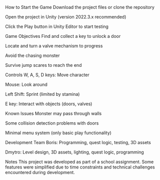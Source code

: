 How to Start the Game
Download the project files or clone the repository

Open the project in Unity (version 2022.3.x recommended)


Click the Play button in Unity Editor to start testing


Game Objectives
Find and collect a key to unlock a door

Locate and turn a valve mechanism to progress

Avoid the chasing monster

Survive jump scares to reach the end

Controls
W, A, S, D keys: Move character

Mouse: Look around

Left Shift: Sprint (limited by stamina)

E key: Interact with objects (doors, valves)

Known Issues
Monster may pass through walls

Some collision detection problems with doors

Minimal menu system (only basic play functionality)

Development Team
Boris: Programming, quest logic, testing, 3D assets

Dmytro: Level design, 3D assets, lighting, quest logic, programming

Notes
This project was developed as part of a school assignment. Some features were simplified due to time constraints and technical challenges encountered during development.

